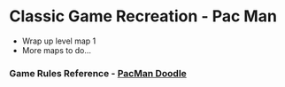 # Classic Game Recreation - Pac Man
 - Wrap up level map 1
 - More maps to do...

### Game Rules Reference - [PacMan Doodle](https://www.google.com/search?q=play+pacman+doodle)
